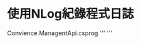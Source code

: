 # 使用NLog紀錄程式日誌

Convience.ManagentApi.csprog
'''
<ItemGroup>
    <PackageReference Include="NLog" Version="4.7.9" />
    <PackageReference Include="NLog.Web.AspNetCore" Version="4.12.0" />
</ItemGroup>
'''
